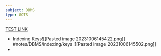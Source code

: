 ```yaml
---
subject: DBMS
type: GOTS
---
```

[TEST LINK](https://uxkhzfstdjcborfuyyknhkhbyfnskrywvveioufkbjkupomnptjwvhbavkysuhi.vercel.app/gateoverflow.in/quiz/results.html?exam_id=386)

- Indexing Keys![[Pasted image 20231006145422.png]] #notes/DBMS/indexing/keys ![[Pasted image 20231006145502.png]]
- 